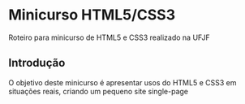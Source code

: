 # Minicurso HTML5/CSS3

Roteiro para minicurso de HTML5 e CSS3 realizado na UFJF

## Introdução

O objetivo deste minicurso é apresentar usos do HTML5 e CSS3 em situações reais, criando um pequeno site single-page

